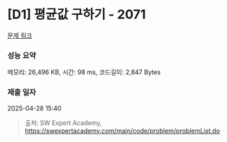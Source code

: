 # [D1] 평균값 구하기 - 2071 

[문제 링크](https://swexpertacademy.com/main/code/problem/problemDetail.do?contestProbId=AV5QRnJqA5cDFAUq) 

### 성능 요약

메모리: 26,496 KB, 시간: 98 ms, 코드길이: 2,847 Bytes

### 제출 일자

2025-04-28 15:40



> 출처: SW Expert Academy, https://swexpertacademy.com/main/code/problem/problemList.do
